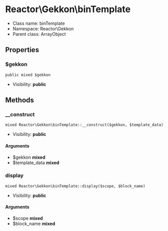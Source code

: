 Reactor\Gekkon\binTemplate
===============






* Class name: binTemplate
* Namespace: Reactor\Gekkon
* Parent class: ArrayObject





Properties
----------


### $gekkon

    public mixed $gekkon





* Visibility: **public**


Methods
-------


### __construct

    mixed Reactor\Gekkon\binTemplate::__construct($gekkon, $template_data)





* Visibility: **public**


#### Arguments
* $gekkon **mixed**
* $template_data **mixed**



### display

    mixed Reactor\Gekkon\binTemplate::display($scope, $block_name)





* Visibility: **public**


#### Arguments
* $scope **mixed**
* $block_name **mixed**


